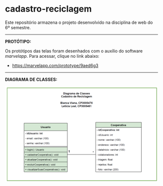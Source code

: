 # cadastro-reciclagem

Este repositório armazena o projeto desenvolvido na disciplina de web do 6º semestre.

---

**PROTÓTIPO:**

Os protótipos das telas foram desenhados com o auxílio do software *marvelapp*. Para acessar, clique no link abaixo:

* https://marvelapp.com/prototype/9aed6g3

---


**DIAGRAMA DE CLASSES:**

![1663368888730](image/README/1663368888730.png)

